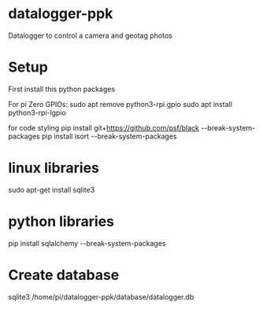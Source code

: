 # datalogger-ppk
Datalogger to control a camera and geotag photos


# Setup
First install this python packages

For pi Zero GPIOs:
sudo apt remove python3-rpi.gpio
sudo apt install python3-rpi-lgpio

for code styling
pip install git+https://github.com/psf/black --break-system-packages
pip install isort --break-system-packages

# linux libraries
sudo apt-get install sqlite3

# python libraries
pip install sqlalchemy  --break-system-packages

# Create database 
sqlite3 /home/pi/datalogger-ppk/database/datalogger.db
